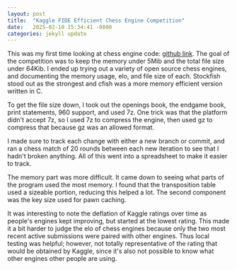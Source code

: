 ```yaml
---
layout: post
title:  "Kaggle FIDE Efficient Chess Engine Competition"
date:   2025-02-10 15:34:41 -0800
categories: jekyll update
---
```


This was my first time looking at chess engine code: [github link][code-link].
The goal of the competition was to keep the memory under 5Mib and the total file size under 64Kib.
I ended up trying out a variety of open source chess engines, and documenting
the memory usage, elo, and file size of each. Stockfish stood out as the strongest and cfish
was a more memory efficient version written in C.

To get the file size down, I took out the openings book, the endgame book, print statements,
960 support, and used 7z. One trick was that the platform didn't accept 7z, so I used 7z to compress the engine, then used gz to compress that because gz was an allowed format.

I made sure to track each change with either a new branch or commit, and ran a chess match of 20 rounds between
each new iteration to see that I hadn't broken anything. All of this went into a spreadsheet to make it easier to track.

The memory part was more difficult. It came down to seeing what parts of the program used the most memory.
I found that the transposition table used a sizeable portion, reducing this helped a lot.
The second component was the key size used for pawn caching.

It was interesting to note the deflation of Kaggle ratings over time as people's engines kept improving, but
started at the lowest rating. This made it a bit harder to judge the elo of chess engines because only
the two most recent active submissions were paired with other engines. Thus local testing was helpful; however,
not totally representative of the rating that would be obtained by Kaggle, since it's also not possible to know what
other engines other people are using.

[jekyll-docs]: https://jekyllrb.com/docs/home
[jekyll-gh]:   https://github.com/jekyll/jekyll
[jekyll-talk]: https://talk.jekyllrb.com/
[code-link]: https://github.com/AstroBoy1/Cfish-light
